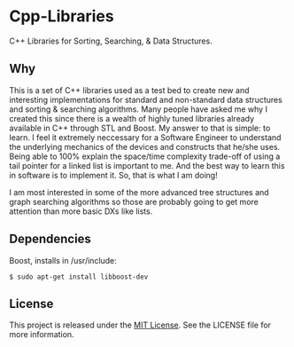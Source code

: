 Cpp-Libraries
===================

C++ Libraries for Sorting, Searching, & Data Structures.

Why
-------

This is a set of C++ libraries used as a test bed to create new and interesting implementations for standard and non-standard data structures and sorting & searching algorithms. Many people have asked me why I created this since there is a wealth of highly tuned libraries already available in C++ through STL and Boost. My answer to that is simple: to learn. I feel it extremely neccessary for a Software Engineer to understand the underlying mechanics of the devices and constructs that he/she uses. Being able to 100% explain the space/time complexity trade-off of using a tail pointer for a linked list is important to me. And the best way to learn this in software is to implement it. So, that is what I am doing!

I am most interested in some of the more advanced tree structures and graph searching algorithms so those are probably going to get more attention than more basic DXs like lists.

Dependencies
------------

Boost, installs in /usr/include:

    $ sudo apt-get install libboost-dev


License
-----------
This project is released under the [MIT License](http://opensource.org/licenses/MIT). See the LICENSE file for more information.
